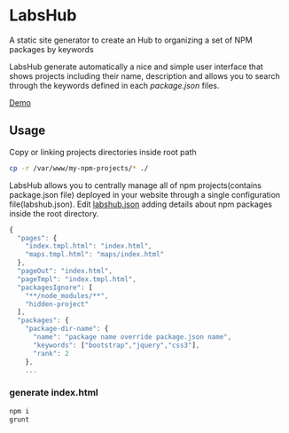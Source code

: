 
# LabsHub

A static site generator to create an Hub to organizing a set of NPM packages by keywords

LabsHub generate automatically a nice and simple user interface that shows projects including their name, description and allows you to search through the keywords defined in each *package.json* files.

[Demo](http://labs.easyblog.it/)

## Usage
Copy or linking projects directories inside root path
```bash
cp -r /var/www/my-npm-projects/* ./
```
LabsHub allows you to centrally manage all of npm projects(contains package.json file) deployed in your website through a single configuration file(labshub.json). Edit [labshub.json](https://github.com/stefanocudini/labs/blob/master/labshub.json) adding details about npm packages inside the root directory.
```javascript
{
  "pages": {
    "index.tmpl.html": "index.html",
    "maps.tmpl.html": "maps/index.html"
  },
  "pageOut": "index.html",
  "pageTmpl": "index.tmpl.html",
  "packagesIgnore": [
    "**/node_modules/**",
    "hidden-project"
  ],
  "packages": {
    "package-dir-name": {
      "name": "package name override package.json name",
      "keywords": ["bootstrap","jquery","css3"],
      "rank": 2
    },
    ...
```

### generate index.html
```bash
npm i
grunt
```
